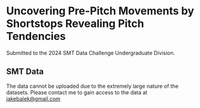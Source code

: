 # Uncovering Pre-Pitch Movements by Shortstops Revealing Pitch Tendencies

Submitted to the 2024 SMT Data Challenge Undergraduate Division.

## SMT Data
The data cannot be uploaded due to the extremely large nature of the datasets. Please contact me to gain access to the data at jakebalek@gmail.com
